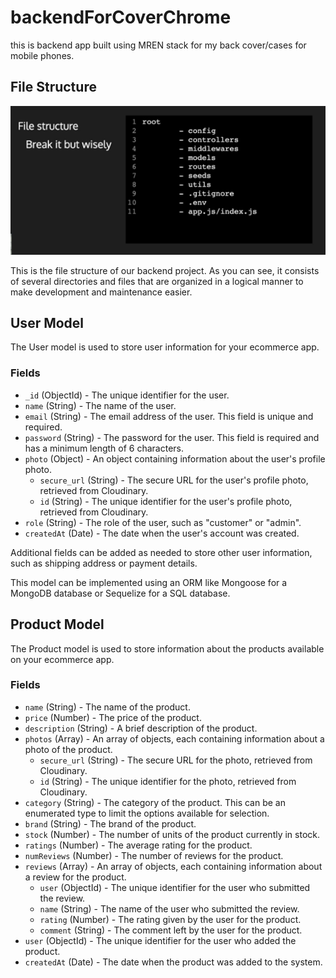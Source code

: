 # backendForCoverChrome
this is backend app built using MREN stack for my back cover/cases for mobile phones.

## File Structure

![File Structure](structure.PNG)

This is the file structure of our backend project. As you can see, it consists of several directories and files that are organized in a logical manner to make development and maintenance easier.

## User Model

The User model is used to store user information for your ecommerce app.

### Fields

- `_id` (ObjectId) - The unique identifier for the user.
- `name` (String) - The name of the user.
- `email` (String) - The email address of the user. This field is unique and required.
- `password` (String) - The password for the user. This field is required and has a minimum length of 6 characters.
- `photo` (Object) - An object containing information about the user's profile photo.
  - `secure_url` (String) - The secure URL for the user's profile photo, retrieved from Cloudinary.
  - `id` (String) - The unique identifier for the user's profile photo, retrieved from Cloudinary.
- `role` (String) - The role of the user, such as "customer" or "admin".
- `createdAt` (Date) - The date when the user's account was created.

Additional fields can be added as needed to store other user information, such as shipping address or payment details.

This model can be implemented using an ORM like Mongoose for a MongoDB database or Sequelize for a SQL database.

## Product Model

The Product model is used to store information about the products available on your ecommerce app.

### Fields

- `name` (String) - The name of the product.
- `price` (Number) - The price of the product.
- `description` (String) - A brief description of the product.
- `photos` (Array) - An array of objects, each containing information about a photo of the product.
  - `secure_url` (String) - The secure URL for the photo, retrieved from Cloudinary.
  - `id` (String) - The unique identifier for the photo, retrieved from Cloudinary.
- `category` (String) - The category of the product. This can be an enumerated type to limit the options available for selection.
- `brand` (String) - The brand of the product.
- `stock` (Number) - The number of units of the product currently in stock.
- `ratings` (Number) - The average rating for the product.
- `numReviews` (Number) - The number of reviews for the product.
- `reviews` (Array) - An array of objects, each containing information about a review for the product.
  - `user` (ObjectId) - The unique identifier for the user who submitted the review.
  - `name` (String) - The name of the user who submitted the review.
  - `rating` (Number) - The rating given by the user for the product.
  - `comment` (String) - The comment left by the user for the product.
- `user` (ObjectId) - The unique identifier for the user who added the product.
- `createdAt` (Date) - The date when the product was added to the system.
